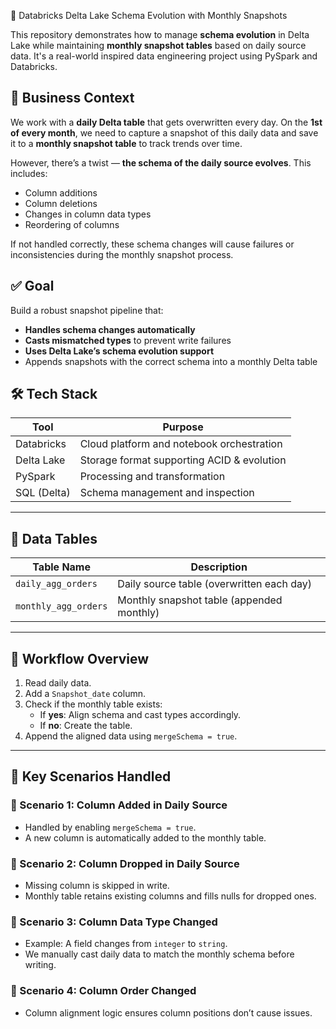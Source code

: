 🧪 Databricks Delta Lake Schema Evolution with Monthly Snapshots

This repository demonstrates how to manage **schema evolution** in Delta Lake while maintaining **monthly snapshot tables** based on daily source data. It's a real-world inspired data engineering project using PySpark and Databricks.

## 📘 Business Context

We work with a **daily Delta table** that gets overwritten every day. On the **1st of every month**, we need to capture a snapshot of this daily data and save it to a **monthly snapshot table** to track trends over time.

However, there’s a twist — **the schema of the daily source evolves**. This includes:
- Column additions
- Column deletions
- Changes in column data types
- Reordering of columns

If not handled correctly, these schema changes will cause failures or inconsistencies during the monthly snapshot process.

## ✅ Goal

Build a robust snapshot pipeline that:
- **Handles schema changes automatically**
- **Casts mismatched types** to prevent write failures
- **Uses Delta Lake’s schema evolution support**
- Appends snapshots with the correct schema into a monthly Delta table

## 🛠 Tech Stack

| Tool         | Purpose                                 |
|--------------|------------------------------------------|
| Databricks   | Cloud platform and notebook orchestration |
| Delta Lake   | Storage format supporting ACID & evolution |
| PySpark      | Processing and transformation            |
| SQL (Delta)  | Schema management and inspection         |

---

## 📂 Data Tables

| Table Name              | Description                                |
|-------------------------|--------------------------------------------|
| `daily_agg_orders`      | Daily source table (overwritten each day)  |
| `monthly_agg_orders`    | Monthly snapshot table (appended monthly)  |

---

## 🔁 Workflow Overview

1. Read daily data.
2. Add a `Snapshot_date` column.
3. Check if the monthly table exists:
   - If **yes**: Align schema and cast types accordingly.
   - If **no**: Create the table.
4. Append the aligned data using `mergeSchema = true`.

---

## 🧾 Key Scenarios Handled

### 🔹 Scenario 1: Column Added in Daily Source
- Handled by enabling `mergeSchema = true`.
- A new column is automatically added to the monthly table.

### 🔹 Scenario 2: Column Dropped in Daily Source
- Missing column is skipped in write.
- Monthly table retains existing columns and fills nulls for dropped ones.

### 🔹 Scenario 3: Column Data Type Changed
- Example: A field changes from `integer` to `string`.
- We manually cast daily data to match the monthly schema before writing.

### 🔹 Scenario 4: Column Order Changed
- Column alignment logic ensures column positions don’t cause issues.

